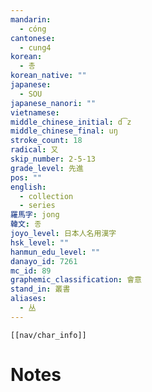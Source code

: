 ```yaml
---
mandarin:
  - cóng
cantonese:
  - cung4
korean:
  - 총
korean_native: ""
japanese:
  - SOU
japanese_nanori: ""
vietnamese:
middle_chinese_initial: d͡z
middle_chinese_final: uŋ
stroke_count: 18
radical: 又
skip_number: 2-5-13
grade_level: 先進
pos: ""
english:
  - collection
  - series
羅馬字: jong
韓文: 종
joyo_level: 日本人名用漢字
hsk_level: ""
hanmun_edu_level: ""
danayo_id: 7261
mc_id: 89
graphemic_classification: 會意
stand_in: 叢書
aliases:
  - 丛
---
```

```meta-bind-embed
[[nav/char_info]]
```

# Notes
